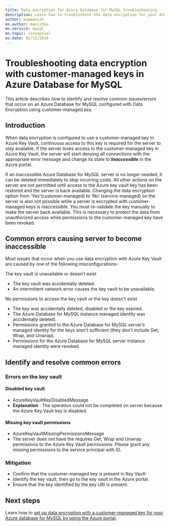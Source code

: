 ```yaml
---
title: Data encryption for Azure Database for MySQL troubleshooting
description: Learn how to troubleshoot the data encryption for your Azure Database for MySQL
author: kummanish
ms.author: manishku
ms.service: mysql
ms.topic: conceptual
ms.date: 02/13/2020
---
```


# Troubleshooting data encryption with customer-managed keys in Azure Database for MySQL
This article describes how to identify and resolve common issues/errors that occur on an Azure Database for MySQL configured with Data Encryption using customer-managed key.

## Introduction
When data encryption is configured to use a customer-managed key in Azure Key Vault, continuous access to this key is required for the server to stay available. If the server loses access to the customer-managed key in Azure Key Vault, the server will start denying all connections with the appropriate error message and change its state to ***Inaccessible*** in the Azure portal.

If an inaccessible Azure Database for MySQL server is no longer needed, it can be deleted immediately to stop incurring costs. All other actions on the server are not permitted until access to the Azure key vault key has been restored and the server is back available. Changing the data encryption option from ‘Yes’(customer-managed) to ‘No’ (service-managed) on the server is also not possible while a server is encrypted with customer-managed keys is inaccessible. You must re-validate the key manually to make the server back available. This is necessary to protect the data from unauthorized access while permissions to the customer-managed key have been revoked.

## Common errors causing server to become inaccessible

Most issues that occur when you use data encryption with Azure Key Vault are caused by one of the following misconfigurations-

The key vault is unavailable or doesn't exist

* The key vault was accidentally deleted.
* An intermittent network error causes the key vault to be unavailable.

No permissions to access the key vault or the key doesn't exist

* The key was accidentally deleted, disabled or the key expired.
* The Azure Database for MySQL instance managed identity was accidentally deleted.
* Permissions granted to the Azure Database for  MySQL server’s managed identity for the keys aren't sufficient (they don't include Get, Wrap, and Unwrap).
* Permissions for the Azure Database for MySQL server instance managed identity were revoked.

## Identify and resolve common errors
### Errors on the key vault

#### Disabled key vault
* AzureKeyVaultKeyDisabledMessage
* **Explanation** : The operation could not be completed on server because the Azure Key Vault key is disabled.

#### Missing key vault permissions
* AzureKeyVaultMissingPermissionsMessage
* The server does not have the requires Get, Wrap and Unwrap permissions to the Azure Key Vault permissions. Please grant any missing permissions to the service principal with ID.

### Mitigation
* Confirm that the customer-managed key is present in Key Vault:
* Identify the key vault, then go to the key vault in the Azure portal.
* Ensure that the key identified by the key URI is present.


## Next steps
Learn how to [set up data encryption with a customer-managed key for your Azure database for MySQL by using the Azure portal](howto-data-encryption-portal.md).